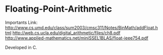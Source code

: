 # Floating-Point-Arithmetic
Importants Link: 
http://www.cs.umd.edu/class/sum2003/cmsc311/Notes/BinMath/addFloat.html
http://web.cs.ucla.edu/digital_arithmetic/files/ch8.pdf
http://www.applied-mathematics.net/miniSSEL1BLAS/float-ieee754.pdf

Developed in C.
